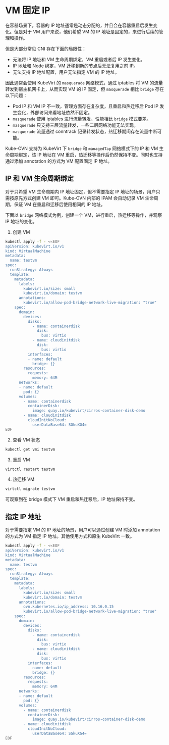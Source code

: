 # VM 固定 IP

在容器场景下，容器的 IP 地址通常是动态分配的，并且会在容器重启后发生变化。但是对于 VM 用户来说，他们希望 VM 的 IP 地址是固定的，来进行后续的管理和操作。

但是大部分常见 CNI 存在下面的局限性：

- 无法将 IP 地址和 VM 生命周期绑定，VM 重启或者后 IP 发生变化。
- IP 地址和 Node 绑定，VM 迁移到新的节点后无法复用之前 IP。
- 无法支持 IP 地址配置，用户无法指定 VM 的 IP 地址。

因此通常会使用 KubeVirt 的 `masquerade` 网络模式，通过 iptables 将 VM 的流量转发到宿主机网卡上，从而实现 VM 的 IP 固定，但 `masquerade` 相比 `bridge` 存在以下问题：

- Pod IP 和 VM IP 不一致，管理方面存在复杂度，且重启和热迁移后 Pod IP 发生变化，外部访问来看地址依然不固定。
- `masquerade` 使用 iptables 进行流量转发，性能相比 `bridge` 模式要差。
- `masquerade` 只支持三层流量转发，一些二层网络功能无法实现。
- `masquerade` 流量通过 conntrack 记录转发状态，热迁移期间存在流量中断可能。

Kube-OVN 支持为 KubeVirt 下 `bridge` 和 `managedTap` 网络模式下的 IP 和 VM 生命周期绑定，该 IP 地址在 VM 重启，热迁移等操作后仍然保持不变。同时也支持通过添加 annotation 的方式为 VM 配置固定 IP 地址。

## IP 和 VM 生命周期绑定

对于只希望 VM 生命周期内 IP 地址固定，但不需要指定 IP 地址的场景，用户只需按原先方式创建 VM 即可。Kube-OVN 内部的 IPAM 会自动记录 VM 生命周期，保证 VM 在重启和迁移后使用相同的 IP 地址。

下面以 `bridge` 网络模式为例，创建一个 VM，进行重启，热迁移等操作，并观察 IP 地址的变化。

1. 创建 VM

```bash
kubectl apply -f - <<EOF
apiVersion: kubevirt.io/v1
kind: VirtualMachine
metadata:
  name: testvm
spec:
  runStrategy: Always 
  template:
    metadata:
      labels:
        kubevirt.io/size: small
        kubevirt.io/domain: testvm
      annotations:
        kubevirt.io/allow-pod-bridge-network-live-migration: "true"
    spec:
      domain:
        devices:
          disks:
            - name: containerdisk
              disk:
                bus: virtio
            - name: cloudinitdisk
              disk:
                bus: virtio
          interfaces:
          - name: default
            bridge: {}
        resources:
          requests:
            memory: 64M
      networks:
      - name: default
        pod: {}
      volumes:
        - name: containerdisk
          containerDisk:
            image: quay.io/kubevirt/cirros-container-disk-demo
        - name: cloudinitdisk
          cloudInitNoCloud:
            userDataBase64: SGkuXG4=
EOF
```

2. 查看 VM 状态

```bash
kubectl get vmi testvm
```

3. 重启 VM

```bash
virtctl restart testvm
```

4. 热迁移 VM

```bash
virtctl migrate testvm
```

可观察到在 bridge 模式下 VM 重启和热迁移后，IP 地址保持不变。

## 指定 IP 地址

对于需要指定 VM 的 IP 地址的场景，用户可以通过创建 VM 时添加 annotation 的方式为 VM 指定 IP 地址。其他使用方式和原生 KubeVirt 一致。

```bash
kubectl apply -f - <<EOF
apiVersion: kubevirt.io/v1
kind: VirtualMachine
metadata:
  name: testvm
spec:
  runStrategy: Always 
  template:
    metadata:
      labels:
        kubevirt.io/size: small
        kubevirt.io/domain: testvm
      annotations:
        ovn.kubernetes.io/ip_address: 10.16.0.15
        kubevirt.io/allow-pod-bridge-network-live-migration: "true"
    spec:
      domain:
        devices:
          disks:
            - name: containerdisk
              disk:
                bus: virtio
            - name: cloudinitdisk
              disk:
                bus: virtio
          interfaces:
          - name: default
            bridge: {}
        resources:
          requests:
            memory: 64M
      networks:
      - name: default
        pod: {}
      volumes:
        - name: containerdisk
          containerDisk:
            image: quay.io/kubevirt/cirros-container-disk-demo
        - name: cloudinitdisk
          cloudInitNoCloud:
            userDataBase64: SGkuXG4=
EOF
```

